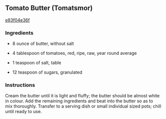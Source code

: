 ## Tomato Butter (Tomatsmor)

[e83f04e36f](http://www.food.com/recipe/tomato-butter-tomatsmor-136260)

### Ingredients

 - 8 ounce of butter, without salt

 - 4 tablespoon of tomatoes, red, ripe, raw, year round average

 - 1 teaspoon of salt, table

 - 12 teaspoon of sugars, granulated

### Instructions

Cream the butter until it is light and fluffy; the butter should be almost white in colour. Add the remaining ingredients and beat into the butter so as to mix thoroughly. Transfer to a serving dish or small individual sized pots; chill until ready to use.